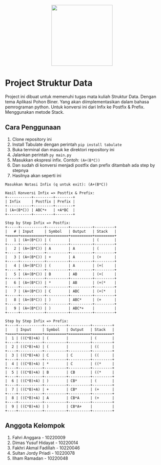 <p align="center"><a href="https://bsi.ac.id" target="_blank"><img src="https://pbs.twimg.com/media/DpNiWO7UcAUQKEq.png" width="200"></a></p>

# Project Struktur Data

Project ini dibuat untuk memenuhi tugas mata kuliah Struktur Data. Dengan tema Aplikasi Pohon Biner. Yang akan diimplementasikan dalam bahasa pemrograman python. Untuk konversi ini dari Infix ke Postfix & Prefix. Menggunakan metode Stack.

## Cara Penggunaan

1. Clone repository ini
2. Install Tabulate dengan perintah `pip install tabulate`
3. Buka terminal dan masuk ke direktori repository ini
4. Jalankan perintah `py main.py`
5. Masukkan ekspresi infix. Contoh: `(A+(B*C))`
6. Dan sudah di konversi menjadi postfix dan prefix ditambah ada step by stepnya
7. Hasilnya akan seperti ini

```
Masukkan Notasi Infix (q untuk exit): (A+(B*C))

Hasil Konversi Infix => Postfix & Prefix:
+-----------+---------+--------+
| Infix     | Postfix | Prefix |
+-----------+---------+--------+
| (A+(B*C)) | ABC*+   | +A*BC  |
+-----------+---------+--------+

Step by Step Infix => Postfix:
+-----+-----------+----------+----------+---------+
|   # | Input     | Symbol   | Output   | Stack   |
+=====+===========+==========+==========+=========+
|   1 | (A+(B*C)) | (        |          | (       |
+-----+-----------+----------+----------+---------+
|   2 | (A+(B*C)) | A        | A        | (       |
+-----+-----------+----------+----------+---------+
|   3 | (A+(B*C)) | +        | A        | (+      |
+-----+-----------+----------+----------+---------+
|   4 | (A+(B*C)) | (        | A        | (+(     |
+-----+-----------+----------+----------+---------+
|   5 | (A+(B*C)) | B        | AB       | (+(     |
+-----+-----------+----------+----------+---------+
|   6 | (A+(B*C)) | *        | AB       | (+(*    |
+-----+-----------+----------+----------+---------+
|   7 | (A+(B*C)) | C        | ABC      | (+(*    |
+-----+-----------+----------+----------+---------+
|   8 | (A+(B*C)) | )        | ABC*     | (+      |
+-----+-----------+----------+----------+---------+
|   9 | (A+(B*C)) | )        | ABC*+    |         |
+-----+-----------+----------+----------+---------+

Step by Step Infix => Prefix:
+----+-----------+----------+----------+---------+
|    | Input     | Symbol   | Output   | Stack   |
+====+===========+==========+==========+=========+
|  1 | ((C*B)+A) | (        |          | (       |
+----+-----------+----------+----------+---------+
|  2 | ((C*B)+A) | (        |          | ((      |
+----+-----------+----------+----------+---------+
|  3 | ((C*B)+A) | C        | C        | ((      |
+----+-----------+----------+----------+---------+
|  4 | ((C*B)+A) | *        | C        | ((*     |
+----+-----------+----------+----------+---------+
|  5 | ((C*B)+A) | B        | CB       | ((*     |
+----+-----------+----------+----------+---------+
|  6 | ((C*B)+A) | )        | CB*      | (       |
+----+-----------+----------+----------+---------+
|  7 | ((C*B)+A) | +        | CB*      | (+      |
+----+-----------+----------+----------+---------+
|  8 | ((C*B)+A) | A        | CB*A     | (+      |
+----+-----------+----------+----------+---------+
|  9 | ((C*B)+A) | )        | CB*A+    |         |
+----+-----------+----------+----------+---------+
```

## Anggota Kelompok

1. Fahri Anggara - 10220009
2. Dimas Yusuf Hidayat - 10220014
3. Fakhri Akmal Fadillah - 10220046
4. Sultan Jordy Priadi - 10220078
5. Ilham Ramadan - 10220048
